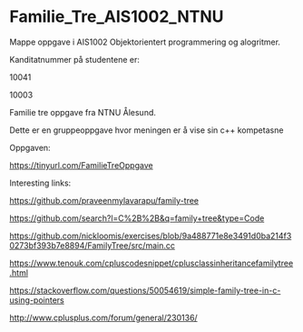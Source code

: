 # Familie_Tre_AIS1002_NTNU
Mappe oppgave i AIS1002 Objektorientert programmering og alogritmer.

Kanditatnummer på studentene er:

10041

10003

Familie tre oppgave fra NTNU Ålesund. 

Dette er en gruppeoppgave hvor meningen er å vise sin c++ kompetasne

Oppgaven:

https://tinyurl.com/FamilieTreOppgave

Interesting links:

https://github.com/praveenmylavarapu/family-tree

https://github.com/search?l=C%2B%2B&q=family+tree&type=Code

https://github.com/nickloomis/exercises/blob/9a488771e8e3491d0ba214f30273bf393b7e8894/FamilyTree/src/main.cc

https://www.tenouk.com/cpluscodesnippet/cplusclassinheritancefamilytree.html

https://stackoverflow.com/questions/50054619/simple-family-tree-in-c-using-pointers

http://www.cplusplus.com/forum/general/230136/

